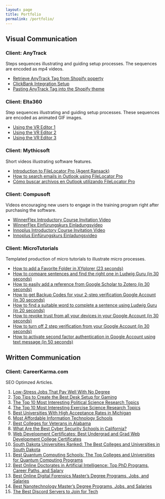 ```yaml
---
layout: page
title: Portfolio
permalink: /portfolio/
---
```


## **Visual Communication**

### Client: AnyTrack
Steps sequences illustrating and guiding setup processes. The sequences are encoded as mp4 videos.
- [Retrieve AnyTrack Tag from Shopify poperty](https://github.com/jose-salgado81/jose-salgado81.github.io/blob/main/Retrieve%20AnyTrack%20Tag%20from%20Shopify%20poperty.gif)
- [ClickBank Integration Setup](https://github.com/jose-salgado81/jose-salgado81.github.io/blob/main/ClickBank%20Integration%20Setup.gif)
- [Pasting AnyTrack Tag into the Shopify theme](https://github.com/jose-salgado81/jose-salgado81.github.io/blob/main/Pasting%20AnyTrack%20Tag%20into%20the%20Shopify%20theme.gif)

### Client: Elta360
Step sequences illustrating and guiding setup processes. These sequences are encoded as animated GIF images.
- [Using the VR Editor 1](https://github.com/jose-salgado81/jose-salgado81.github.io/blob/main/elta1.gif)
- [Using the VR Editor 2](https://github.com/jose-salgado81/jose-salgado81.github.io/blob/main/elta2.gif)
- [Using the VR Editor 3](https://github.com/jose-salgado81/jose-salgado81.github.io/blob/main/elta3.gif)

### Client: Mythicsoft
Short videos illustrating software features.
- [Introduction to FileLocator Pro (Agent Ransack)](https://app.screencast.com/1zDa9EN9Lpulq)
- [How to search emails in Outlook using FileLocator Pro](https://app.screencast.com/cfQs1ZuiqJmKB)
- [Cómo buscar archivos en Outlook utilizando FileLocator Pro](https://app.screencast.com/4pYsD42KY6HRo)

### Client: Compusoft
Videos encouraging new users to engage in the training program right after purchasing the software.
- [WinnerFlex Introductory Course Invitation Video](https://app.screencast.com/Nmf86nfguHTG0)
- [WinnerFlex Einfürungskurs Einladungsvideo](https://app.screencast.com/FO8v9GZ8UdVqh)
- [Innoplus Introductory Course Invitation Video](https://app.screencast.com/2fXOvH7tJRPH2)
- [Innoplus Einfürungskurs Einladungsvideo](https://app.screencast.com/EiaqOwCyA5Sbf)

### Client: MicroTutorials
Templated production of micro tutorials to illustrate micro processes.
- [How to add a Favorite Folder in XYplorer (23 seconds)](https://app.screencast.com/f0kBTQa9WyHt4)
- [How to compare sentences and find the right one in Ludwig Guru (in 30 seconds)](https://app.screencast.com/9zb71SVUdY6ks)
- [How to easily add a reference from Google Scholar to Zotero (in 30 seconds)](https://app.screencast.com/EXvSeXT8dbvPv)
- [How to get Backup Codes for your 2-step verification Google Account (in 30 seconds)](https://app.screencast.com/8tU6cGe0KjPsR)
- [How to find a suitable word to complete a sentence using Ludwig Guru (in 20 seconds)](https://app.screencast.com/exnkbXSTIRTXY)
- [How to revoke trust from all your devices in your Google Account (in 30 seconds)](https://app.screencast.com/tyablppzjPhzy)
- [How to turn off 2 step verification from your Google Account (in 30 seconds)](https://app.screencast.com/5CUnAQl1aCgRf)
- [How to activate second factor authentication in Google Account using text message (in 50 seconds)](https://app.screencast.com/FWETpDzUmO9U8)

   


## **Written Communication**

### Client: CareerKarma.com
SEO Optimzed Articles.
1. [Low-Stress Jobs That Pay Well With No Degree](https://careerkarma.com/blog/low-stress-jobs-without-a-degree/)
2. [Top Tips to Create the Best Desk Setup for Gaming](https://careerkarma.com/blog/best-desk-setup-for-gaming/)
3. [The Top 10 Most Interesting Political Science Research Topics](https://careerkarma.com/blog/political-science-research-topics/)
4. [The Top 10 Most Interesting Exercise Science Research Topics](https://careerkarma.com/blog/exercise-science-research-topics/)
5. [Best Universities With High Acceptance Rates in Michigan](https://careerkarma.com/blog/easiest-colleges-to-get-into-in-michigan/)
6. [Most Affordable Information Technology Schools](https://careerkarma.com/blog/cheapest-information-technology-schools/)
7. [Best Colleges for Veterans in Alabama](https://careerkarma.com/blog/military-friendly-colleges-in-alabama/)
8. [What Are the Best Cyber Security Schools in California?](https://careerkarma.com/blog/best-cyber-security-schools-in-california/)
9. [Web Development Certificates: Best Undergrad and Grad Web Development College Certificates](https://careerkarma.com/blog/web-development-certificates/)
10. [South Dakota Universities Ranked: The Best Colleges and Universities in South Dakota](https://careerkarma.com/blog/best-universities-in-south-dakota/)
11. [Best Quantum Computing Schools: The Top Colleges and Universities for Quantum Computing Programs](https://careerkarma.com/blog/best-schools-for-quantum-computing/)
12. [Best Online Doctorates in Artificial Intelligence: Top PhD Programs, Career Paths, and Salary](https://careerkarma.com/blog/online-phd-in-artificial-intelligence/)
13. [Best Online Digital Forensics Master’s Degree Programs, Jobs, and Salaries](https://careerkarma.com/blog/best-online-digital-forensics-masters-degrees/)
14. [Best Nanotechnology Master’s Degree Programs, Jobs, and Salaries](https://careerkarma.com/blog/best-nanotechnology-masters-degrees/)
15. [The Best Discord Servers to Join for Tech](https://careerkarma.com/blog/tech-discord-servers/)